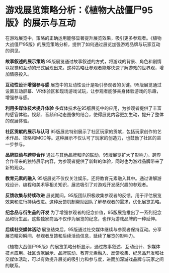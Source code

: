 # 游戏展览策略分析：《植物大战僵尸95版》的展示与互动

在游戏展览中，策略的正确运用能够显著提升展览效果，吸引更多参观者。《植物大战僵尸95版》的展览策略分析，提供了如何通过展览加强游戏品牌与玩家互动的洞见。

**故事叙述的展示策略**
95版展览通过故事叙述的方式，将游戏的背景、角色和剧情以视觉和互动的形式展现出来。这种策略让参观者能够快速了解游戏的世界观，增加情感投入。

**互动性设计增强参与感**
展览中的互动性设计是吸引参观者的关键。95版展览通过设置互动屏幕、VR体验区和现场游戏试玩，让参观者能够亲身体验游戏的乐趣，增强参与感。

**利用多媒体技术提升体验**
多媒体技术在95版展览中的应用，为参观者提供了丰富的感官体验。视频、音频和动态图像的结合，使得展览内容更加生动，提升了整体的观展体验。

**社区贡献的展示与认可**
95版展览特别展示了社区玩家的贡献，包括玩家创作的艺术作品、攻略和MOD等。这种展示不仅认可了玩家的创造力，也鼓励了社区的进一步参与。

**品牌联动与跨界合作**
通过与其他品牌和IP的联动，95版展览扩大了影响力。跨界合作带来的独特展示内容，为参观者提供了新鲜的体验，同时也为游戏品牌带来了新的观众。

**教育元素的融入**
95版展览不仅仅关注娱乐，还将教育元素融入其中。通过讲解游戏设计、编程和美术等相关知识，展览吸引了对游戏开发感兴趣的参观者。

**反馈收集与持续改进**
展览期间，95版团队积极收集参观者的反馈，用于评估展览效果和进行持续改进。这种反馈机制帮助团队了解参观者的需求，优化展览策略。

**纪念品与衍生品的开发**
为了增强参观者的纪念价值，95版展览推出了一系列纪念品和衍生品。这些独家商品不仅作为展览的纪念，也作为游戏品牌的一种延伸。

**后续社交媒体活动**
展览结束后，95版通过社交媒体继续与参观者保持互动。分享展览精彩瞬间、参观者反馈和后续活动信息，延续了展览的影响力。

《植物大战僵尸95版》的展览策略分析显示，通过故事叙述、互动设计、多媒体技术应用、社区贡献展示、品牌联动、教育元素融入、反馈收集、纪念品开发和社交媒体活动，可以有效提升展览的吸引力和参与度，进而加深游戏品牌与玩家之间的联系。